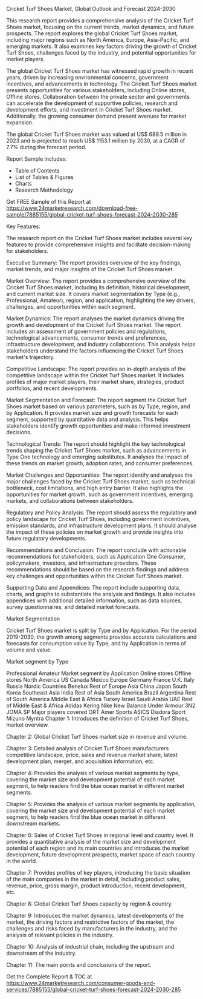 Cricket Turf Shoes Market, Global Outlook and Forecast 2024-2030

This research report provides a comprehensive analysis of the Cricket Turf Shoes market, focusing on the current trends, market dynamics, and future prospects. The report explores the global Cricket Turf Shoes market, including major regions such as North America, Europe, Asia-Pacific, and emerging markets. It also examines key factors driving the growth of Cricket Turf Shoes, challenges faced by the industry, and potential opportunities for market players.

The global Cricket Turf Shoes market has witnessed rapid growth in recent years, driven by increasing environmental concerns, government incentives, and advancements in technology. The Cricket Turf Shoes market presents opportunities for various stakeholders, including Online stores, Offline stores. Collaboration between the private sector and governments can accelerate the development of supportive policies, research and development efforts, and investment in Cricket Turf Shoes market. Additionally, the growing consumer demand present avenues for market expansion.

The global Cricket Turf Shoes market was valued at US$ 689.5 million in 2023 and is projected to reach US$ 1153.1 million by 2030, at a CAGR of 7.7% during the forecast period.

Report Sample includes:
- Table of Contents
- List of Tables & Figures
- Charts
- Research Methodology

Get FREE Sample of this Report at https://www.24marketresearch.com/download-free-sample/7885155/global-cricket-turf-shoes-forecast-2024-2030-285

Key Features:

The research report on the Cricket Turf Shoes market includes several key features to provide comprehensive insights and facilitate decision-making for stakeholders.

Executive Summary: The report provides overview of the key findings, market trends, and major insights of the Cricket Turf Shoes market.

Market Overview: The report provides a comprehensive overview of the Cricket Turf Shoes market, including its definition, historical development, and current market size. It covers market segmentation by Type (e.g., Professional, Amateur), region, and application, highlighting the key drivers, challenges, and opportunities within each segment.

Market Dynamics: The report analyses the market dynamics driving the growth and development of the Cricket Turf Shoes market. The report includes an assessment of government policies and regulations, technological advancements, consumer trends and preferences, infrastructure development, and industry collaborations. This analysis helps stakeholders understand the factors influencing the Cricket Turf Shoes market's trajectory.

Competitive Landscape: The report provides an in-depth analysis of the competitive landscape within the Cricket Turf Shoes market. It includes profiles of major market players, their market share, strategies, product portfolios, and recent developments.

Market Segmentation and Forecast: The report segment the Cricket Turf Shoes market based on various parameters, such as by Type, region, and by Application. It provides market size and growth forecasts for each segment, supported by quantitative data and analysis. This helps stakeholders identify growth opportunities and make informed investment decisions.

Technological Trends: The report should highlight the key technological trends shaping the Cricket Turf Shoes market, such as advancements in Type One technology and emerging substitutes. It analyses the impact of these trends on market growth, adoption rates, and consumer preferences.

Market Challenges and Opportunities: The report identify and analyses the major challenges faced by the Cricket Turf Shoes market, such as technical bottleneck, cost limitations, and high entry barrier. It also highlights the opportunities for market growth, such as government incentives, emerging markets, and collaborations between stakeholders.

Regulatory and Policy Analysis: The report should assess the regulatory and policy landscape for Cricket Turf Shoes, including government incentives, emission standards, and infrastructure development plans. It should analyse the impact of these policies on market growth and provide insights into future regulatory developments.

Recommendations and Conclusion: The report conclude with actionable recommendations for stakeholders, such as Application One Consumer, policymakers, investors, and infrastructure providers. These recommendations should be based on the research findings and address key challenges and opportunities within the Cricket Turf Shoes market.

Supporting Data and Appendices: The report include supporting data, charts, and graphs to substantiate the analysis and findings. It also includes appendices with additional detailed information, such as data sources, survey questionnaires, and detailed market forecasts.

Market Segmentation

Cricket Turf Shoes market is split by Type and by Application. For the period 2019-2030, the growth among segments provides accurate calculations and forecasts for consumption value by Type, and by Application in terms of volume and value.

Market segment by Type

Professional
Amateur
Market segment by Application
Online stores
Offline stores
North America
US
Canada
Mexico
Europe
Germany
France
U.K.
Italy
Russia
Nordic Countries
Benelux
Rest of Europe
Asia
China
Japan
South Korea
Southeast Asia
India
Rest of Asia
South America
Brazil
Argentina
Rest of South America
Middle East & Africa
Turkey
Israel
Saudi Arabia
UAE
Rest of Middle East & Africa
Adidas
Kering
Nike
New Balance
Under Armour
3N2
JOMA SP Major players covered
 ORT
Amer Sports
ASICS
Diadora Sport
Mizuno
Myntra
Chapter 1: Introduces the definition of Cricket Turf Shoes, market overview.

Chapter 2: Global Cricket Turf Shoes market size in revenue and volume.

Chapter 3: Detailed analysis of Cricket Turf Shoes manufacturers competitive landscape, price, sales and revenue market share, latest development plan, merger, and acquisition information, etc.

Chapter 4: Provides the analysis of various market segments by type, covering the market size and development potential of each market segment, to help readers find the blue ocean market in different market segments.

Chapter 5: Provides the analysis of various market segments by application, covering the market size and development potential of each market segment, to help readers find the blue ocean market in different downstream markets.

Chapter 6: Sales of Cricket Turf Shoes in regional level and country level. It provides a quantitative analysis of the market size and development potential of each region and its main countries and introduces the market development, future development prospects, market space of each country in the world.

Chapter 7: Provides profiles of key players, introducing the basic situation of the main companies in the market in detail, including product sales, revenue, price, gross margin, product introduction, recent development, etc.

Chapter 8: Global Cricket Turf Shoes capacity by region & country.

Chapter 9: Introduces the market dynamics, latest developments of the market, the driving factors and restrictive factors of the market, the challenges and risks faced by manufacturers in the industry, and the analysis of relevant policies in the industry.

Chapter 10: Analysis of industrial chain, including the upstream and downstream of the industry.

Chapter 11: The main points and conclusions of the report.

Get the Complete Report & TOC at https://www.24marketresearch.com/consumer-goods-and-services/7885155/global-cricket-turf-shoes-forecast-2024-2030-285
